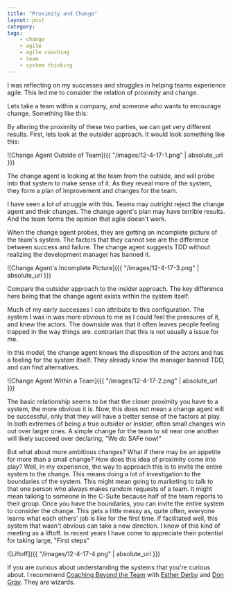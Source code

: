 ```yaml
---
title: "Proximity and Change"
layout: post
category:
tags:
    - change
    - agile
    - agile coaching
    - team
    - system thinking
---
```

I was reflecting on my successes and struggles in helping teams experience agile. This led me to consider the relation 
of proximity and change. 

Lets take a team within a company, and someone who wants to encourage change. Something like this:


By altering the proximity of these two parties, we can get very different results. First, lets look at the outsider 
approach. It would look something like this:

![Change Agent Outside of Team]({{ "/images/12-4-17-1.png" | absolute_url }})

The change agent is looking at the team from the outside, and will probe into that system to make sense of it. 
As they reveal more of the system, they form a plan of improvement and changes for the team.

I have seen a lot of struggle with this. Teams may outright reject the change agent and their changes. 
The change agent's plan may have terrible results. And the team forms the opinion that agile doesn't work.

When the change agent probes, they are getting an incomplete picture of the team's system. The factors that they cannot 
see are the difference between success and failure. The change agent suggests TDD without realizing the development 
manager has banned it.

![Change Agent's Incomplete Picture]({{ "/images/12-4-17-3.png" | absolute_url }})

Compare the outsider approach to the insider approach. The key difference here being that the change agent exists 
within the system itself. 

Much of my early successes I can attribute to this configuration. The system I was in was more obvious to me as I 
could feel the pressures of it, and knew the actors. The downside was that it often leaves people feeling trapped in 
the way things are.  contrarian that this is not usually a issue for me.

In this model, the change agent knows the disposition of the actors and has a feeling for the system itself. They 
already know the manager banned TDD, and can find alternatives.

![Change Agent Within a Team]({{ "/images/12-4-17-2.png" | absolute_url }})

The basic relationship seems to be that the closer proximity you have to a system, the more obvious it is. Now, this 
does not mean a change agent will be successful, only that they will have a better sense of the factors at play. In 
both extremes of being a true outsider or insider, often small changes win out over larger ones. A simple change for 
the team to sit near one another will likely succeed over declaring, "We do SAFe now!"

But what about more ambitious changes? What if there may be an appetite for more than a small change? How does this 
idea of proximity come into play? Well, in my experience, the way to approach this is to invite the entire system to 
the change. This means doing a lot of investigation to the boundaries of the system. This might mean going to marketing 
to talk to that one person who always makes random requests of a team. It might mean talking to someone in the C-Suite 
because half of the team reports to their group. Once you have the boundaries, you can invite the entire system to 
consider the change. This gets a little messy as, quite often, everyone learns what each others' job is like for the 
first time. If facilitated well, this system that wasn't obvious can take a new direction. I know of this kind of 
meeting as a liftoff. In recent years I have come to appreciate their potential for taking large, "First steps"

![Liftoff]({{ "/images/12-4-17-4.png" | absolute_url }})

If you are curious about understanding the systems that you're curious about. I recommend [Coaching Beyond the
Team](https://coachingbeyondtheteam.com/)
with [Esther Derby](https://twitter.com/estherderby) and [Don Gray](https://twitter.com/donaldegray). They are wizards.


